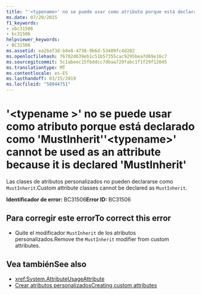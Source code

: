 ```yaml
---
title: "'<typename>' no se puede usar como atributo porque está declarado como 'MustInherit'"
ms.date: 07/20/2015
f1_keywords:
- vbc31506
- bc31506
helpviewer_keywords:
- BC31506
ms.assetid: ea2baf3d-b8e8-4738-9b6d-53409fc4d282
ms.openlocfilehash: f6702d639eb1c51b57355cac9295bea7d69e16c7
ms.sourcegitcommit: 5c1abeec15fbddcc7dbaa729fabc1f1f29f12045
ms.translationtype: MT
ms.contentlocale: es-ES
ms.lasthandoff: 03/15/2019
ms.locfileid: "58044751"
---
```

# <a name="typename-cannot-be-used-as-an-attribute-because-it-is-declared-mustinherit"></a><span data-ttu-id="68845-102">'\<typename >' no se puede usar como atributo porque está declarado como 'MustInherit'</span><span class="sxs-lookup"><span data-stu-id="68845-102">'\<typename>' cannot be used as an attribute because it is declared 'MustInherit'</span></span>
<span data-ttu-id="68845-103">Las clases de atributos personalizados no pueden declararse como `MustInherit`.</span><span class="sxs-lookup"><span data-stu-id="68845-103">Custom attribute classes cannot be declared as `MustInherit`.</span></span>  
  
 <span data-ttu-id="68845-104">**Identificador de error:** BC31506</span><span class="sxs-lookup"><span data-stu-id="68845-104">**Error ID:** BC31506</span></span>  
  
## <a name="to-correct-this-error"></a><span data-ttu-id="68845-105">Para corregir este error</span><span class="sxs-lookup"><span data-stu-id="68845-105">To correct this error</span></span>  
  
-   <span data-ttu-id="68845-106">Quite el modificador `MustInherit` de los atributos personalizados.</span><span class="sxs-lookup"><span data-stu-id="68845-106">Remove the `MustInherit` modifier from custom attributes.</span></span>  
  
## <a name="see-also"></a><span data-ttu-id="68845-107">Vea también</span><span class="sxs-lookup"><span data-stu-id="68845-107">See also</span></span>

- <xref:System.AttributeUsageAttribute>
- [<span data-ttu-id="68845-108">Crear atributos personalizados</span><span class="sxs-lookup"><span data-stu-id="68845-108">Creating custom attributes</span></span>](~/docs/visual-basic/programming-guide/concepts/attributes/creating-custom-attributes.md)
